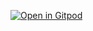 
[![Open in Gitpod](https://gitpod.io/button/open-in-gitpod.svg)](https://gitpod.io/#https://github.com/jae-j-lee/snAIk/blob/master/snake.py)
